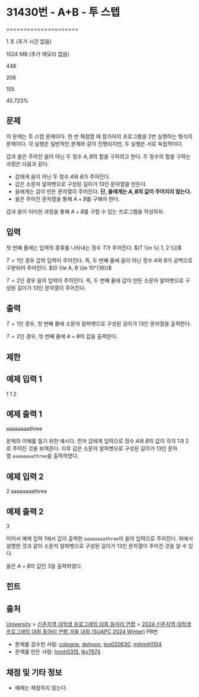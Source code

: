 # 31430번 - A+B - 투 스텝


=====================

1 초 (추가 시간 없음)

1024 MB (추가 메모리 없음)

448

208

155

45.723%

문제
--

이 문제는 투 스텝 문제이다. 한 번 채점할 때 참가자의 프로그램을 2번 실행하는 형식의 문제이다. 각 실행은 일반적인 문제와 같이 진행되지만, 두 실행은 서로 독립적이다.

갑과 을은 주어진 음이 아닌 두 정수 $A,B$의 합을 구하려고 한다. 두 정수의 합을 구하는 과정은 다음과 같다.

*   갑에게 음이 아닌 두 정수 $A$와 $B$가 주어진다.
*   갑은 소문자 알파벳으로 구성된 길이가 $13$인 문자열을 만든다.
*   을에게는 갑이 만든 문자열이 주어진다. **단, 을에게는 $A,B$의 값이 주어지지 않는다.**
*   을은 주어진 문자열을 통해 $A+B$를 구해야 한다.

갑과 을이 이러한 과정을 통해 $A+B$를 구할 수 있는 프로그램을 작성하자.

입력
--

첫 번째 줄에는 입력의 종류를 나타내는 정수 $T$가 주어진다. $(T \\in \\{ 1, 2 \\})$

$T=1$인 경우 갑의 입력이 주어진다. 즉, 두 번째 줄에 음이 아닌 정수 $A$와 $B$가 공백으로 구분되어 주어진다. $(0 \\le A, B \\le 10^{18})$

$T=2$인 경우 을의 입력이 주어진다. 즉, 두 번째 줄에 갑이 만든 소문자 알파벳으로 구성된 길이가 $13$인 문자열이 주어진다.

출력
--

$T=1$인 경우, 첫 번째 줄에 소문자 알파벳으로 구성된 길이가 $13$인 문자열을 출력한다.

$T=2$인 경우, 첫 번째 줄에 $A+B$의 값을 출력한다.

제한
--

예제 입력 1
-------

1
1 2

예제 출력 1
-------

aaaaaaaathree

문제의 이해를 돕기 위한 예시다. 먼저 갑에게 입력으로 정수 $A$와 $B$의 값이 각각 $1$과 $2$로 주어진 것을 보여준다. 이후 갑은 소문자 알파벳으로 구성된 길이가 $13$인 문자열 `aaaaaaaathree`을 출력하였다.

예제 입력 2
-------

2
aaaaaaaathree

예제 출력 2
-------

3

이어서 예제 입력 1에서 갑이 출력한 `aaaaaaaathree`이 을의 입력으로 주어진다. 위에서 설명한 것과 같이 소문자 알파벳으로 구성된 길이가 $13$인 문자열이 주어진 것을 알 수 있다.

을은 $A+B$의 값인 $3$을 출력하였다.

힌트
--

출처
--

[University](/category/5) > [신촌지역 대학생 프로그래밍 대회 동아리 연합](/category/497) > [2024 신촌지역 대학생 프로그래밍 대회 동아리 연합 겨울 대회 (SUAPC 2024 Winter)](/category/detail/4149) PB번

*   문제를 검수한 사람: [cologne](/user/cologne), [dohoon](/user/dohoon), [leo020630](/user/leo020630), [mjhmjh1104](/user/mjhmjh1104)
*   문제를 만든 사람: [hjroh0315](/user/hjroh0315), [lky7674](/user/lky7674)

채점 및 기타 정보
----------

*   예제는 채점하지 않는다.